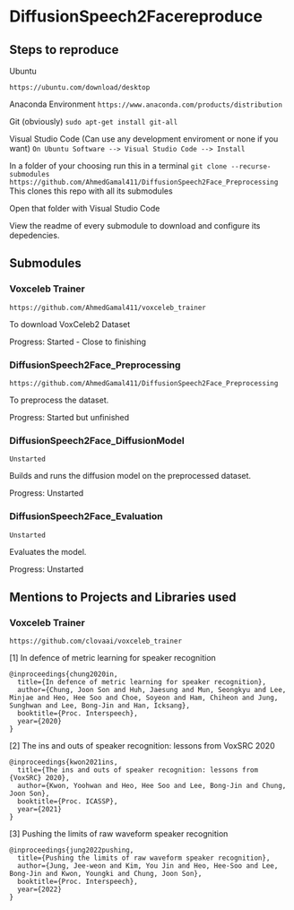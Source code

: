 # DiffusionSpeech2Facereproduce

## Steps to reproduce

Ubuntu 
```
https://ubuntu.com/download/desktop
```

Anaconda Environment
```https://www.anaconda.com/products/distribution```

Git (obviously)
```sudo apt-get install git-all```

Visual Studio Code (Can use any development enviroment or none if you want)
```On Ubuntu Software --> Visual Studio Code --> Install```

In a folder of your choosing run this in a terminal
```git clone --recurse-submodules https://github.com/AhmedGamal411/DiffusionSpeech2Face_Preprocessing```
This clones this repo with all its submodules

Open that folder with Visual Studio Code

View the readme of every submodule to download and configure its depedencies.

## Submodules

### Voxceleb Trainer

```https://github.com/AhmedGamal411/voxceleb_trainer```

To download VoxCeleb2 Dataset

Progress: Started - Close to finishing

### DiffusionSpeech2Face_Preprocessing

```https://github.com/AhmedGamal411/DiffusionSpeech2Face_Preprocessing```

To preprocess the dataset.

Progress: Started but unfinished

### DiffusionSpeech2Face_DiffusionModel

```Unstarted```

Builds and runs the diffusion model on the preprocessed dataset.

Progress: Unstarted

### DiffusionSpeech2Face_Evaluation

```Unstarted```

Evaluates the model.

Progress: Unstarted


## Mentions to Projects and Libraries used

### Voxceleb Trainer

```https://github.com/clovaai/voxceleb_trainer```

[1] In defence of metric learning for speaker recognition
```
@inproceedings{chung2020in,
  title={In defence of metric learning for speaker recognition},
  author={Chung, Joon Son and Huh, Jaesung and Mun, Seongkyu and Lee, Minjae and Heo, Hee Soo and Choe, Soyeon and Ham, Chiheon and Jung, Sunghwan and Lee, Bong-Jin and Han, Icksang},
  booktitle={Proc. Interspeech},
  year={2020}
}
```

[2] The ins and outs of speaker recognition: lessons from VoxSRC 2020
```
@inproceedings{kwon2021ins,
  title={The ins and outs of speaker recognition: lessons from {VoxSRC} 2020},
  author={Kwon, Yoohwan and Heo, Hee Soo and Lee, Bong-Jin and Chung, Joon Son},
  booktitle={Proc. ICASSP},
  year={2021}
}
```

[3] Pushing the limits of raw waveform speaker recognition
```
@inproceedings{jung2022pushing,
  title={Pushing the limits of raw waveform speaker recognition},
  author={Jung, Jee-weon and Kim, You Jin and Heo, Hee-Soo and Lee, Bong-Jin and Kwon, Youngki and Chung, Joon Son},
  booktitle={Proc. Interspeech},
  year={2022}
}
```
